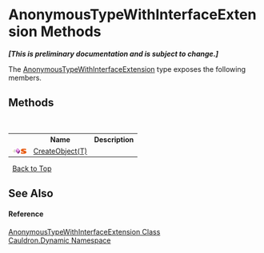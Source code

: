 # AnonymousTypeWithInterfaceExtension Methods
 _**\[This is preliminary documentation and is subject to change.\]**_

The <a href="T_Cauldron_Dynamic_AnonymousTypeWithInterfaceExtension">AnonymousTypeWithInterfaceExtension</a> type exposes the following members.


## Methods
&nbsp;<table><tr><th></th><th>Name</th><th>Description</th></tr><tr><td>![Public method](media/pubmethod.gif "Public method")![Static member](media/static.gif "Static member")</td><td><a href="M_Cauldron_Dynamic_AnonymousTypeWithInterfaceExtension_CreateObject__1">CreateObject(T)</a></td><td /></tr></table>&nbsp;
<a href="#anonymoustypewithinterfaceextension-methods">Back to Top</a>

## See Also


#### Reference
<a href="T_Cauldron_Dynamic_AnonymousTypeWithInterfaceExtension">AnonymousTypeWithInterfaceExtension Class</a><br /><a href="N_Cauldron_Dynamic">Cauldron.Dynamic Namespace</a><br />
